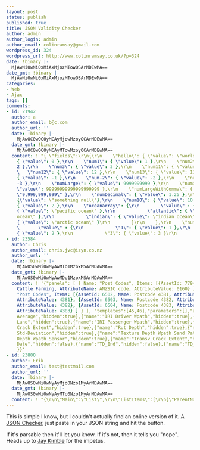 ```yaml
---
layout: post
status: publish
published: true
title: JSON Validity Checker
author: admin
author_login: admin
author_email: colinramsay@gmail.com
wordpress_id: 324
wordpress_url: http://www.colinramsay.co.uk/?p=324
date: !binary |-
  MjAwNi0wNi0xMiAxMjozMTowOSArMDEwMA==
date_gmt: !binary |-
  MjAwNi0wNi0xMiAxMjozMTowOSArMDEwMA==
categories:
- Web
- Ajax
tags: []
comments:
- id: 21942
  author: a
  author_email: b@c.com
  author_url: ''
  date: !binary |-
    MjAwOC0wOC0yMCAyMjowMzoyOCArMDEwMA==
  date_gmt: !binary |-
    MjAwOC0wOC0yMCAyMTowMzoyOCArMDEwMA==
  content: ! "{ \"fields\":\r\n{\r\n    \"hello\": { \"value\": \"world\" },\r\n    \"num0\":
    { \"value\": 0 },\r\n    \"num1\": { \"value\": 1 },\r\n    \"num2\": { \"value\":
    2 },\r\n    \"num3\": { \"value\": 3 },\r\n    \"num11\": { \"value\": 11 },\r\n
    \   \"num12\": { \"value\": 12 },\r\n    \"num13\": { \"value\": 13 },\r\n    \"num-1\":
    { \"value\": -1 },\r\n    \"num-2\": { \"value\": -2 },\r\n    \"num-3\": { \"value\":
    -3 },\r\n    \"numLarge\": { \"value\": 9999999999 },\r\n    \"numXLarge\": {
    \"value\": 99999999999999999999 },\r\n    \"numLargeWithComma\": { \"value\":
    \"9,999,999,999\" },\r\n    \"numDecimal\": { \"value\": 1.25 },\r\n    \"numNull\":
    {\"value\": \"something null\"},\r\n    \"num10\": { \"value\": 10 },\r\n    \"num2\":
    { \"value\": 2 },\r\n    \"oceanarray\": {\r\n        \"value\" : {\r\n            \"pacific\":
    { \"value\": \"pacific ocean\" },\r\n            \"atlantic\": { \"value\": \"atlantic
    ocean\" },\r\n            \"indian\": { \"value\": \"indian ocean\" },\r\n            \"arctic\":
    { \"value\": \"arctic ocean\" }\r\n        }\r\n    },\r\n    \"numarray\": {\r\n
    \       \"value\" : {\r\n            \"1\": { \"value\": 1 },\r\n            \"2\":
    { \"value\": 2 },\r\n            \"3\": { \"value\": 3 }\r\n         }\r\n     }\r\n}\r\n}"
- id: 23584
  author: Chris
  author_email: chris.jvc@izyn.co.nz
  author_url: ''
  date: !binary |-
    MjAwOS0wMi0wMyAwMTo1MzoxMSArMDAwMA==
  date_gmt: !binary |-
    MjAwOS0wMi0wMyAwMDo1MzoxMSArMDAwMA==
  content: ! '{"panels": [ { Name: "Post Codes", Items: [{AssetId: 7794, Name: Dairy
    Cattle Farming, AttributeName: ANZSIC code, AttributeValue: 0160} ] }, { Name:
    "Post Codes", Items: [{AssetId: 6502, Name: Postcode 4381, AttributeName: Postcode,
    AttributeValue: 4381}, {AssetId: 6503, Name: Postcode 4382, AttributeName: Postcode,
    AttributeValue: 4382}, {AssetId: 6504, Name: Postcode 4383, AttributeName: Postcode,
    AttributeValue: 4383} ] } ], "templates":[45,46],"parameters":[],"attributes":[],"calendar":[],"view":{"sortInfo":{"field":"name","direction":"ASC"},"groupby":null,"columns":[{"name":"Class","hidden":true},{"name":"name","hidden":false},{"name":"id","hidden":false},{"name":"IRI
    Average","hidden":true},{"name":"IRI Driver Wpath","hidden":true},{"name":"IRI
    Lane","hidden":true},{"name":"IRI Passenger Wpath","hidden":true},{"name":"Long
    Crack Extent","hidden":true},{"name":"Rut Depth","hidden":true},{"name":"Rut Depth
    Std-Deviation","hidden":true},{"name":"Texture Depth Wpath Sand Patch","hidden":true},{"name":"Texture
    Depth Wpath Sensor","hidden":true},{"name":"Transv Crack Extent","hidden":true},{"name":"Roughness","hidden":false},{"name":"Event
    Date","hidden":false},{"name":"TD_End","hidden":false},{"name":"TD_Start","hidden":false},{"name":"Type","hidden":false},{"name":"Status","hidden":false}]
    }}'
- id: 23800
  author: Erik
  author_email: test@testmail.com
  author_url: ''
  date: !binary |-
    MjAwOS0wMi0wNyAyMjo0Nzo1MyArMDAwMA==
  date_gmt: !binary |-
    MjAwOS0wMi0wNyAyMTo0Nzo1MyArMDAwMA==
  content: ! "{\r\n\"Main\":\"List\",\r\n\"ListItems\":[\r\n{\"ParentNodeID\":\"test1\",\"DisplayName\":\"test1\",\"InternalName\":\"test1\",\"UniqueID\":\"test1\"},\r\n{\"ParentNodeID\":\"test2\",\"DisplayName\":\"test2\",\"InternalName\":\"test2\",\"UniqueID\":\"test2\"}\r\n],\r\n\"ListItems\":[\r\n{\"ParentNodeID\":\"test3\",\"DisplayName\":\"test3\",\"InternalName\":\"test3\",\"UniqueID\":\"test3\"},{\"ParentNodeID\":\"test4\",\"DisplayName\":\"test4\",\"InternalName\":\"test4\",\"UniqueID\":\"test4\"}\r\n]\r\n}"
---
```

<p>This is simple I know, but I couldn't actually find an online version of it. A <a href="http://www.colinramsay.co.uk/static/json-checker/">JSON Checker</a>, just paste in your JSON string and hit the button.</p>
<p>If it's parsable then it'll let you know. If it's not, then it tells you "nope". Heads up to <a href="http://codebetter.com/blogs/jay.kimble/archive/2006/03/29/JSONAndAJAX.aspx">Jay Kimble</a> for the impetus.</p>
